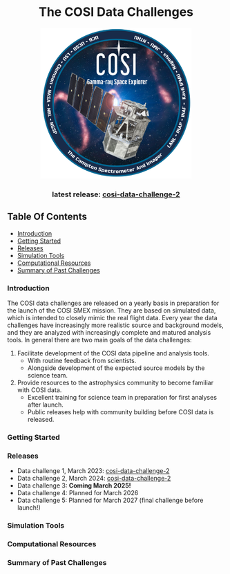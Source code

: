 <div align="center">
  
# The COSI Data Challenges

<p align="center">
<img width="350"  src="logo.png">
</p>

### latest release: [cosi-data-challenge-2](cosi-data-challenge-2)

<div align="left">

## Table Of Contents

- [Introduction](#introduction)
- [Getting Started](#getting-started)
- [Releases](#releases)
- [Simulation Tools](#simulation-tools)
- [Computational Resources](#computational-resources)
- [Summary of Past Challenges](#summary-of-past-challenges)

### Introduction
The COSI data challenges are released on a yearly basis in preparation for the launch of the COSI SMEX mission. They are based on simulated data, which is intended to closely mimic the real flight data. Every year the data challenges have increasingly more realistic source and background models, and they are analyzed with increasingly complete and matured analysis tools. In general there are two main goals of the data challenges:

1. Facilitate development of the COSI data pipeline and analysis tools.
   - With routine feedback from scientists. 
   - Alongside development of the expected source models by the science team. 
2. Provide resources to the astrophysics community to become familiar with COSI data.
   - Excellent training for science team in preparation for first analyses after launch.
   - Public releases help with community building before COSI data is released. 

### Getting Started

### Releases

- Data challenge 1, March 2023: [cosi-data-challenge-2](cosi-data-challenge-2)
- Data challenge 2, March 2024: [cosi-data-challenge-2](cosi-data-challenge-2)
- Data challenge 3: **Coming March 2025!**
- Data challenge 4: Planned for March 2026
- Data challenge 5: Planned for March 2027 (final challenge before launch!)

### Simulation Tools

### Computational Resources

### Summary of Past Challenges 
